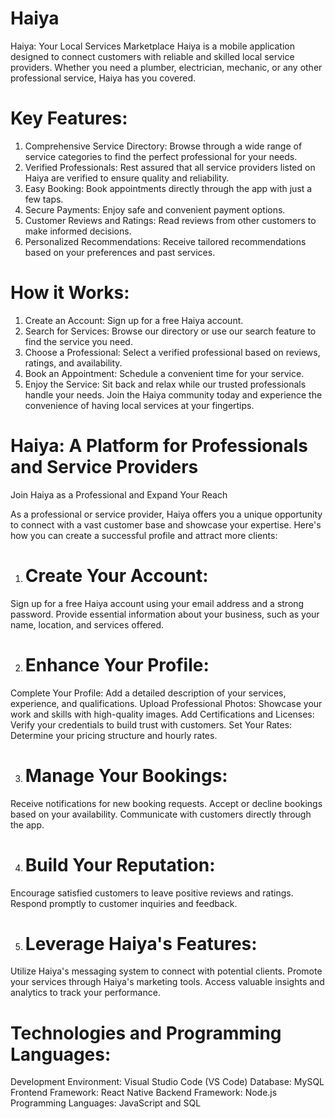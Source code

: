# Haiya
Haiya: Your Local Services Marketplace
Haiya is a mobile application designed to connect customers with reliable and skilled local service providers. Whether you need a plumber, electrician, mechanic, or any other professional service, Haiya has you covered.

# Key Features:

1. Comprehensive Service Directory: Browse through a wide range of service categories to find the perfect professional for your needs.
2. Verified Professionals: Rest assured that all service providers listed on Haiya are verified to ensure quality and reliability.
3. Easy Booking: Book appointments directly through the app with just a few taps.
4. Secure Payments: Enjoy safe and convenient payment options.
5. Customer Reviews and Ratings: Read reviews from other customers to make informed decisions.
6. Personalized Recommendations: Receive tailored recommendations based on your preferences and past services.

# How it Works:

1. Create an Account: Sign up for a free Haiya account.
2. Search for Services: Browse our directory or use our search feature to find the service you need.
3. Choose a Professional: Select a verified professional based on reviews, ratings, and availability.
4. Book an Appointment: Schedule a convenient time for your service.
5. Enjoy the Service: Sit back and relax while our trusted professionals handle your needs.
Join the Haiya community today and experience the convenience of having local services at your fingertips.


# Haiya: A Platform for Professionals and Service Providers
Join Haiya as a Professional and Expand Your Reach

As a professional or service provider, Haiya offers you a unique opportunity to connect with a vast customer base and showcase your expertise. Here's how you can create a successful profile and attract more clients:

1. # Create Your Account:
Sign up for a free Haiya account using your email address and a strong password.
Provide essential information about your business, such as your name, location, and services offered.

2. # Enhance Your Profile:
Complete Your Profile: Add a detailed description of your services, experience, and qualifications.
Upload Professional Photos: Showcase your work and skills with high-quality images.
Add Certifications and Licenses: Verify your credentials to build trust with customers.
Set Your Rates: Determine your pricing structure and hourly rates.

3. # Manage Your Bookings:
Receive notifications for new booking requests.
Accept or decline bookings based on your availability.
Communicate with customers directly through the app.

4. # Build Your Reputation:
Encourage satisfied customers to leave positive reviews and ratings.
Respond promptly to customer inquiries and feedback.

5. # Leverage Haiya's Features:
Utilize Haiya's messaging system to connect with potential clients.
Promote your services through Haiya's marketing tools.
Access valuable insights and analytics to track your performance.

# Technologies and Programming Languages:
Development Environment: Visual Studio Code (VS Code)
Database: MySQL
Frontend Framework: React Native
Backend Framework: Node.js
Programming Languages: JavaScript and SQL










